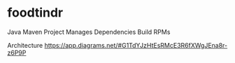 # foodtindr

Java
    Maven Project
        Manages Dependencies
        Build RPMs

Architecture
https://app.diagrams.net/#G1TdYJzHtEsRMcE3R6fXWgJEna8r-z6P9P